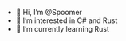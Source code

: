 - 👋 Hi, I’m @Spoomer
- 👀 I’m interested in C# and Rust
- 🌱 I’m currently learning Rust

<!---
Spoomer/Spoomer is a ✨ special ✨ repository because its `README.md` (this file) appears on your GitHub profile.
You can click the Preview link to take a look at your changes.
--->
